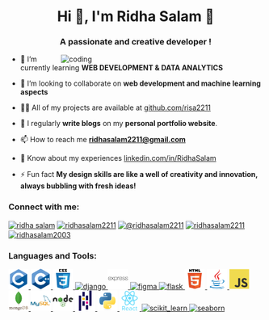 <h1 align="center">Hi 👋, I'm Ridha Salam 👻</h1>
<h3 align="center">A passionate and creative developer !</h3>
<img align="right" alt="coding" width="400" src="https://user-images.githubusercontent.com/59734313/157189039-c09b3e38-9f42-42c0-ab54-14f1574190a7.gif">

- 🌱 I’m currently learning **WEB DEVELOPMENT & DATA ANALYTICS**

- 👯 I’m looking to collaborate on **web development and machine learning aspects**

- 👨‍💻 All of my projects are available at [github.com/risa2211](github.com/risa2211)

- 📝 I regularly **write blogs** on my **personal portfolio website**.

- 📫 How to reach me **ridhasalam2211@gmail.com**

- 📄 Know about my experiences [linkedin.com/in/RidhaSalam](linkedin.com/in/RidhaSalam)

- ⚡ Fun fact **My design skills are like a well of creativity and innovation, always bubbling with fresh ideas!**

<h3 align="left">Connect with me:</h3>
<p align="left">
<a href="https://linkedin.com/in/ridha salam" target="blank"><img align="center" src="https://cdn.jsdelivr.net/npm/simple-icons@3.1.0/icons/linkedin.svg" alt="ridha salam" height="30" width="40" /></a>
<a href="https://www.codechef.com/users/ridhasalam2211" target="blank"><img align="center" src="https://cdn.jsdelivr.net/npm/simple-icons@3.1.0/icons/codechef.svg" alt="ridhasalam2211" height="30" width="40" /></a>
<a href="https://www.hackerrank.com/@ridhasalam2211" target="blank"><img align="center" src="https://cdn.jsdelivr.net/npm/simple-icons@3.1.0/icons/hackerrank.svg" alt="@ridhasalam2211" height="30" width="40" /></a>
<a href="https://www.leetcode.com/ridhasalam2211" target="blank"><img align="center" src="https://cdn.jsdelivr.net/npm/simple-icons@3.1.0/icons/leetcode.svg" alt="ridhasalam2211" height="30" width="40" /></a>
<a href="https://auth.geeksforgeeks.org/user/ridhasalam2003" target="blank"><img align="center" src="https://cdn.jsdelivr.net/npm/simple-icons@3.1.0/icons/geeksforgeeks.svg" alt="ridhasalam2003" height="30" width="40" /></a>
</p>

<h3 align="left">Languages and Tools:</h3>
<p align="left"> <a href="https://www.cprogramming.com/" target="_blank" rel="noreferrer"> <img src="https://raw.githubusercontent.com/devicons/devicon/master/icons/c/c-original.svg" alt="c" width="40" height="40"/> </a> <a href="https://www.w3schools.com/cpp/" target="_blank" rel="noreferrer"> <img src="https://raw.githubusercontent.com/devicons/devicon/master/icons/cplusplus/cplusplus-original.svg" alt="cplusplus" width="40" height="40"/> </a> <a href="https://www.w3schools.com/css/" target="_blank" rel="noreferrer"> <img src="https://raw.githubusercontent.com/devicons/devicon/master/icons/css3/css3-original-wordmark.svg" alt="css3" width="40" height="40"/> </a> <a href="https://www.djangoproject.com/" target="_blank" rel="noreferrer"> <img src="https://cdn.worldvectorlogo.com/logos/django.svg" alt="django" width="40" height="40"/> </a> <a href="https://expressjs.com" target="_blank" rel="noreferrer"> <img src="https://raw.githubusercontent.com/devicons/devicon/master/icons/express/express-original-wordmark.svg" alt="express" width="40" height="40"/> </a> <a href="https://www.figma.com/" target="_blank" rel="noreferrer"> <img src="https://www.vectorlogo.zone/logos/figma/figma-icon.svg" alt="figma" width="40" height="40"/> </a> <a href="https://flask.palletsprojects.com/" target="_blank" rel="noreferrer"> <img src="https://www.vectorlogo.zone/logos/pocoo_flask/pocoo_flask-icon.svg" alt="flask" width="40" height="40"/> </a> <a href="https://www.w3.org/html/" target="_blank" rel="noreferrer"> <img src="https://raw.githubusercontent.com/devicons/devicon/master/icons/html5/html5-original-wordmark.svg" alt="html5" width="40" height="40"/> </a> <a href="https://www.java.com" target="_blank" rel="noreferrer"> <img src="https://raw.githubusercontent.com/devicons/devicon/master/icons/java/java-original.svg" alt="java" width="40" height="40"/> </a> <a href="https://developer.mozilla.org/en-US/docs/Web/JavaScript" target="_blank" rel="noreferrer"> <img src="https://raw.githubusercontent.com/devicons/devicon/master/icons/javascript/javascript-original.svg" alt="javascript" width="40" height="40"/> </a> <a href="https://www.mongodb.com/" target="_blank" rel="noreferrer"> <img src="https://raw.githubusercontent.com/devicons/devicon/master/icons/mongodb/mongodb-original-wordmark.svg" alt="mongodb" width="40" height="40"/> </a> <a href="https://www.mysql.com/" target="_blank" rel="noreferrer"> <img src="https://raw.githubusercontent.com/devicons/devicon/master/icons/mysql/mysql-original-wordmark.svg" alt="mysql" width="40" height="40"/> </a> <a href="https://nodejs.org" target="_blank" rel="noreferrer"> <img src="https://raw.githubusercontent.com/devicons/devicon/master/icons/nodejs/nodejs-original-wordmark.svg" alt="nodejs" width="40" height="40"/> </a> <a href="https://pandas.pydata.org/" target="_blank" rel="noreferrer"> <img src="https://raw.githubusercontent.com/devicons/devicon/2ae2a900d2f041da66e950e4d48052658d850630/icons/pandas/pandas-original.svg" alt="pandas" width="40" height="40"/> </a> <a href="https://www.python.org" target="_blank" rel="noreferrer"> <img src="https://raw.githubusercontent.com/devicons/devicon/master/icons/python/python-original.svg" alt="python" width="40" height="40"/> </a> <a href="https://reactjs.org/" target="_blank" rel="noreferrer"> <img src="https://raw.githubusercontent.com/devicons/devicon/master/icons/react/react-original-wordmark.svg" alt="react" width="40" height="40"/> </a> <a href="https://scikit-learn.org/" target="_blank" rel="noreferrer"> <img src="https://upload.wikimedia.org/wikipedia/commons/0/05/Scikit_learn_logo_small.svg" alt="scikit_learn" width="40" height="40"/> </a> <a href="https://seaborn.pydata.org/" target="_blank" rel="noreferrer"> <img src="https://seaborn.pydata.org/_images/logo-mark-lightbg.svg" alt="seaborn" width="40" height="40"/> </a> </p>
